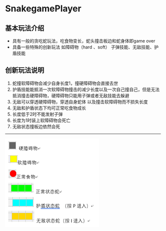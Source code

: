 # SnakegamePlayer
## 基本玩法介绍
- 具有一般的贪吃蛇玩法，吃食物变长，蛇头撞击板边和蛇身体即game over
- 具备一些特殊的创新玩法 如障碍物（hard 、soft） 子弹技能、无敌技能、护盾技能
## 创新玩法说明
1. 蛇撞软障碍物会减少自身长度1，撞硬障碍物会直接去世
2. 护盾技能能抵消一次软障碍物撞击的减少长度以及一次自己撞自己，但是无法抵消撞击硬障碍物，硬障碍物只能用子弹或者无敌技能去躲避
3. 无敌可以穿透硬障碍物，穿透自身蛇体 以及撞击软障碍物而不损失长度
4. 无敌和护盾状态下均可正常吃食物成长
5. 长度低于2时不能发射子弹
6. 长度为1时装上软障碍物会死亡
7. 无敌状态撞板边依然会死
---
![示例图片](./imgs/example.png)